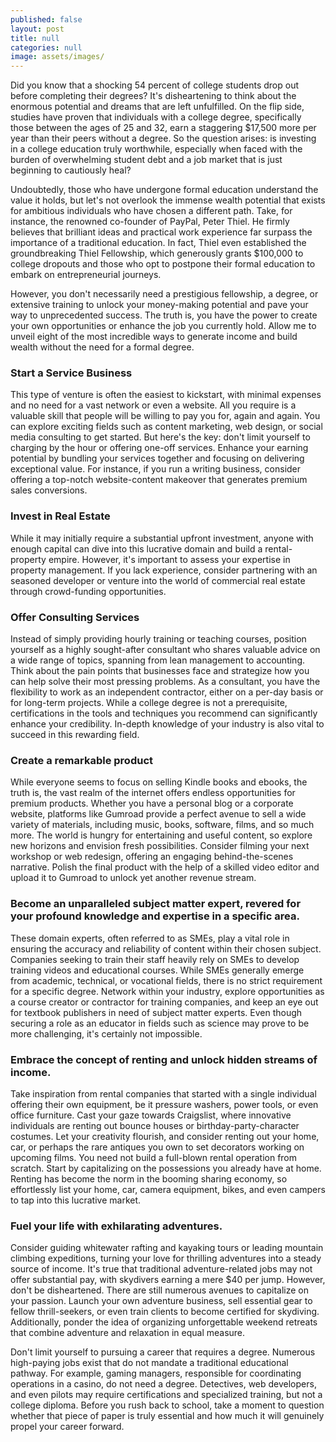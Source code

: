 ```yaml
---
published: false
layout: post
title: null
categories: null
image: assets/images/
---
```

Did you know that a shocking 54 percent of college students drop out before completing their degrees? It's disheartening to think about the enormous potential and dreams that are left unfulfilled. On the flip side, studies have proven that individuals with a college degree, specifically those between the ages of 25 and 32, earn a staggering $17,500 more per year than their peers without a degree. So the question arises: is investing in a college education truly worthwhile, especially when faced with the burden of overwhelming student debt and a job market that is just beginning to cautiously heal?

Undoubtedly, those who have undergone formal education understand the value it holds, but let's not overlook the immense wealth potential that exists for ambitious individuals who have chosen a different path. Take, for instance, the renowned co-founder of PayPal, Peter Thiel. He firmly believes that brilliant ideas and practical work experience far surpass the importance of a traditional education. In fact, Thiel even established the groundbreaking Thiel Fellowship, which generously grants $100,000 to college dropouts and those who opt to postpone their formal education to embark on entrepreneurial journeys.

However, you don't necessarily need a prestigious fellowship, a degree, or extensive training to unlock your money-making potential and pave your way to unprecedented success. The truth is, you have the power to create your own opportunities or enhance the job you currently hold. Allow me to unveil eight of the most incredible ways to generate income and build wealth without the need for a formal degree.

### Start a Service Business
This type of venture is often the easiest to kickstart, with minimal expenses and no need for a vast network or even a website. All you require is a valuable skill that people will be willing to pay you for, again and again. You can explore exciting fields such as content marketing, web design, or social media consulting to get started. But here's the key: don't limit yourself to charging by the hour or offering one-off services. Enhance your earning potential by bundling your services together and focusing on delivering exceptional value. For instance, if you run a writing business, consider offering a top-notch website-content makeover that generates premium sales conversions.

### Invest in Real Estate
While it may initially require a substantial upfront investment, anyone with enough capital can dive into this lucrative domain and build a rental-property empire. However, it's important to assess your expertise in property management. If you lack experience, consider partnering with an seasoned developer or venture into the world of commercial real estate through crowd-funding opportunities.

### Offer Consulting Services
Instead of simply providing hourly training or teaching courses, position yourself as a highly sought-after consultant who shares valuable advice on a wide range of topics, spanning from lean management to accounting. Think about the pain points that businesses face and strategize how you can help solve their most pressing problems. As a consultant, you have the flexibility to work as an independent contractor, either on a per-day basis or for long-term projects. While a college degree is not a prerequisite, certifications in the tools and techniques you recommend can significantly enhance your credibility. In-depth knowledge of your industry is also vital to succeed in this rewarding field.

### Create a remarkable product
While everyone seems to focus on selling Kindle books and ebooks, the truth is, the vast realm of the internet offers endless opportunities for premium products. Whether you have a personal blog or a corporate website, platforms like Gumroad provide a perfect avenue to sell a wide variety of materials, including music, books, software, films, and so much more. The world is hungry for entertaining and useful content, so explore new horizons and envision fresh possibilities. Consider filming your next workshop or web redesign, offering an engaging behind-the-scenes narrative. Polish the final product with the help of a skilled video editor and upload it to Gumroad to unlock yet another revenue stream.

### Become an unparalleled subject matter expert, revered for your profound knowledge and expertise in a specific area. 
These domain experts, often referred to as SMEs, play a vital role in ensuring the accuracy and reliability of content within their chosen subject. Companies seeking to train their staff heavily rely on SMEs to develop training videos and educational courses. While SMEs generally emerge from academic, technical, or vocational fields, there is no strict requirement for a specific degree. Network within your industry, explore opportunities as a course creator or contractor for training companies, and keep an eye out for textbook publishers in need of subject matter experts. Even though securing a role as an educator in fields such as science may prove to be more challenging, it's certainly not impossible.

### Embrace the concept of renting and unlock hidden streams of income.
Take inspiration from rental companies that started with a single individual offering their own equipment, be it pressure washers, power tools, or even office furniture. Cast your gaze towards Craigslist, where innovative individuals are renting out bounce houses or birthday-party-character costumes. Let your creativity flourish, and consider renting out your home, car, or perhaps the rare antiques you own to set decorators working on upcoming films. You need not build a full-blown rental operation from scratch. Start by capitalizing on the possessions you already have at home. Renting has become the norm in the booming sharing economy, so effortlessly list your home, car, camera equipment, bikes, and even campers to tap into this lucrative market.

### Fuel your life with exhilarating adventures.
Consider guiding whitewater rafting and kayaking tours or leading mountain climbing expeditions, turning your love for thrilling adventures into a steady source of income. It's true that traditional adventure-related jobs may not offer substantial pay, with skydivers earning a mere $40 per jump. However, don't be disheartened. There are still numerous avenues to capitalize on your passion. Launch your own adventure business, sell essential gear to fellow thrill-seekers, or even train clients to become certified for skydiving. Additionally, ponder the idea of organizing unforgettable weekend retreats that combine adventure and relaxation in equal measure.

Don't limit yourself to pursuing a career that requires a degree. Numerous high-paying jobs exist that do not mandate a traditional educational pathway. For example, gaming managers, responsible for coordinating operations in a casino, do not need a degree. Detectives, web developers, and even pilots may require certifications and specialized training, but not a college diploma. Before you rush back to school, take a moment to question whether that piece of paper is truly essential and how much it will genuinely propel your career forward.
